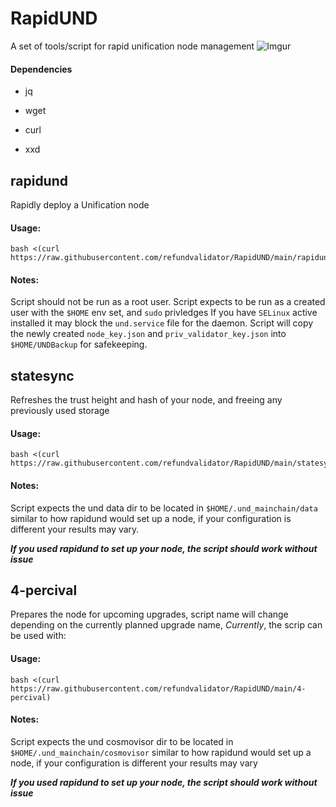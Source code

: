 # RapidUND
A set of tools/script for rapid unification node management
![Imgur](https://imgur.com/bxtWRxx.png)
#### **Dependencies**
- jq

- wget

- curl

- xxd

## rapidund
Rapidly deploy a Unification node
#### Usage:
```
bash <(curl https://raw.githubusercontent.com/refundvalidator/RapidUND/main/rapidund)
```
#### Notes:
Script should not be run as a root user. Script expects to be run as a created user with the `$HOME` env set, and `sudo` privledges 
If you have `SELinux` active installed it may block the `und.service` file for the daemon.
Script will copy the newly created `node_key.json` and `priv_validator_key.json` into `$HOME/UNDBackup` for safekeeping.

## statesync 
Refreshes the trust height and hash of your node, and freeing any previously used storage
#### Usage:
```
bash <(curl https://raw.githubusercontent.com/refundvalidator/RapidUND/main/statesync)
```
#### Notes:
Script expects the und data dir to be located in `$HOME/.und_mainchain/data` similar to how rapidund would set up a node,
if your configuration is different your results may vary.

***If you used rapidund to set up your node, the script should work without issue***

## 4-percival
Prepares the node for upcoming upgrades, script name will change depending on the currently planned upgrade name, *Currently*, the scrip can be used with:
#### Usage:
```
bash <(curl https://raw.githubusercontent.com/refundvalidator/RapidUND/main/4-percival)
```
#### Notes:
Script expects the und cosmovisor dir to be located in `$HOME/.und_mainchain/cosmovisor` similar to how rapidund would set up a node,
if your configuration is different your results may vary

***If you used rapidund to set up your node, the script should work without issue***


